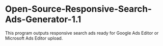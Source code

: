 # Open-Source-Responsive-Search-Ads-Generator-1.1
This program outputs responsive search ads ready for Google Ads Editor or Microsoft Ads Editor upload.

